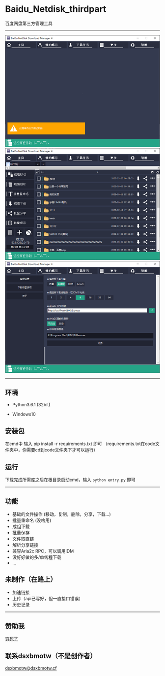 # Baidu_Netdisk_thirdpart
百度网盘第三方管理工具

---

<img src="https://github.com/shenao1100/Baidu_Netdisk_thirdpart/raw/main/readme_src/1.png"></img>
<br>
<img src="https://github.com/shenao1100/Baidu_Netdisk_thirdpart/raw/main/readme_src/2.png"></img>
<br>
<img src="https://github.com/shenao1100/Baidu_Netdisk_thirdpart/raw/main/readme_src/3.png"></img>

---

## 环境

- Python3.6.1 (32bit)

- Windows10

## 安装包
在cmd中 输入 pip install -r requirements.txt 即可
（requirements.txt在code文件夹中，你需要cd到code文件夹下才可以运行）


## 运行

下载完成所需库之后在根目录启动cmd，输入 `python entry.py` 即可

---

## 功能

- 基础的文件操作 (移动，复制，删除，分享，下载...)
- 批量重命名 (没啥用)
- 成组下载
- 批量保存
- 文件取直链
- 解析分享链接
- 兼容Aria2c RPC，可以调用IDM
- 没好好做的多/单线程下载
- ...

## 未制作（在路上）

- 加速链接
- 上传（api已写好，但一直接口错误）
- 历史记录

---

## 赞助我

<a href="https://afdian.net/@BDNDM4">穷死了</a>

## 联系dsxbmotw（不是创作者）
<dsxbmotw@dsxbmotw.cf>
